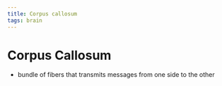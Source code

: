```yaml
---
title: Corpus callosum
tags: brain
---
```


# Corpus Callosum
- bundle of fibers that transmits messages from one side to the other
























































































